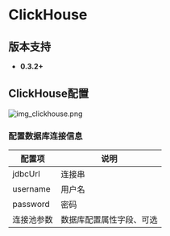 # ClickHouse
## 版本支持
- **0.3.2+**

## ClickHouse配置

![img_clickhouse.png](@site/static/images/gzyq/source/img_clickhouse.png)

### 配置数据库连接信息
| 配置项      | 说明           |
|----------|--------------|
| jdbcUrl  | 连接串          |
| username | 用户名          |
| password | 密码           |
| 连接池参数    | 数据库配置属性字段、可选 |

